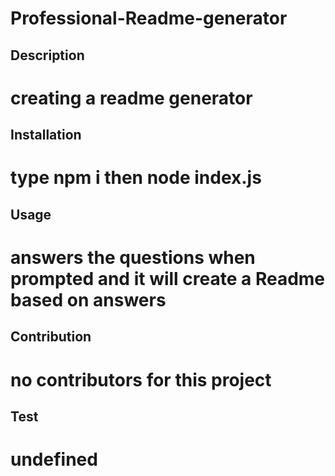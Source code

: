# Professional-Readme-generator 
  ## Description
  # creating a readme generator 
  ## Installation
  # type npm i then node index.js 
  ## Usage
  # answers the questions when prompted and it will create a Readme based on answers 
  ## Contribution
  # no contributors for this project 
  ## Test
  # undefined 
